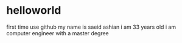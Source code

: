 # helloworld
first time use github
my name is saeid ashian 
i am 33 years old 
i am computer engineer with a master degree
